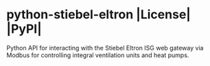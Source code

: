 # python-stiebel-eltron |License| |PyPI|
Python API for interacting with the Stiebel Eltron ISG web gateway via Modbus for controlling integral ventilation units and heat pumps.

